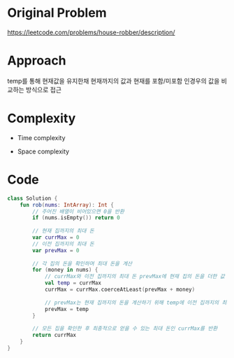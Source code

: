 # Original Problem

https://leetcode.com/problems/house-robber/description/

# Approach

temp를 통해 현재값을 유지한채 현재까지의 값과 현재를 포함/미포함 인경우의 값을 비교하는 방식으로 접근

# Complexity

- Time complexity

- Space complexity

# Code

```kotlin
class Solution {
    fun rob(nums: IntArray): Int {
        // 주어진 배열이 비어있으면 0을 반환
        if (nums.isEmpty()) return 0
        
        // 현재 집까지의 최대 돈
        var currMax = 0
        // 이전 집까지의 최대 돈
        var prevMax = 0
        
        // 각 집의 돈을 확인하며 최대 돈을 계산
        for (money in nums) {
            // currMax와 이전 집까지의 최대 돈 prevMax에 현재 집의 돈을 더한 값 중 큰 값
            val temp = currMax
            currMax = currMax.coerceAtLeast(prevMax + money)
            
            // prevMax는 현재 집까지의 돈을 계산하기 위해 temp에 이전 집까지의 최대 돈을 저장
            prevMax = temp
        }
        
        // 모든 집을 확인한 후 최종적으로 얻을 수 있는 최대 돈인 currMax를 반환
        return currMax
    }
}
```



